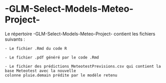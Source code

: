 # -GLM-Select-Models-Meteo-Project-
Le répertoire -GLM-Select-Models-Meteo-Project- contient les fichiers suivants : 
		
    - Le fichier .Rmd du code R 
		
    - Le fichier .pdf généré par le code .Rmd
  	
    - Le fichier des prédictions MeteotestPrevisions.csv qui contient la base Meteotest avec la nouvelle 
    colonne pluie.demain prédite par le modèle retenu
		
